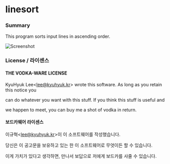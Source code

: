 # linesort

### Summary

This program sorts input lines in ascending order.

![Screenshot](https://raw.github.com/LeeKyuHyuk/linesort/master/screenshot.png)

### License / 라이센스

#### THE VODKA-WARE LICENSE

KyuHyuk Lee<<lee@kyuhyuk.kr>> wrote this software. As long as you retain this notice you

can do whatever you want with this stuff. If you think this stuff is useful and 

we happen to meet, you can buy me a shot of vodka in return.

#### 보드카웨어 라이센스

이규혁<<lee@kyuhyuk.kr>>이 이 소프트웨어를 작성했습니다.

당신은 이 공고문을 보유하고 있는 한 이 소프트웨어로 무엇이든 할 수 있습니다.

이게 가치가 있다고 생각하면, 만나서 보답으로 저에게 보드카를 사줄 수 있습니다.


